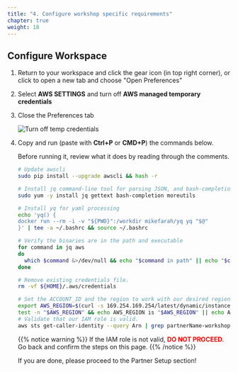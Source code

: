 ```yaml
---
title: "4. Configure workshop specific requirements"
chapter: true
weight: 18
---
```


## Configure Workspace

1. Return to your workspace and click the gear icon (in top right corner), or click to open a new tab and choose "Open Preferences"

2. Select **AWS SETTINGS** and turn off **AWS managed temporary credentials**

3. Close the Preferences tab

    ![Turn off temp credentials](/images/setup/iamRoleWorkspace.gif)

4. Copy and run (paste with **Ctrl+P** or **CMD+P**) the commands below.

      Before running it, review what it does by reading through the comments.

      ```sh
      # Update awscli
      sudo pip install --upgrade awscli && hash -r

      # Install jq command-line tool for parsing JSON, and bash-completion
      sudo yum -y install jq gettext bash-completion moreutils

      # Install yq for yaml processing
      echo 'yq() {
      docker run --rm -i -v "${PWD}":/workdir mikefarah/yq yq "$@"
      }' | tee -a ~/.bashrc && source ~/.bashrc

      # Verify the binaries are in the path and executable
      for command in jq aws
      do
        which $command &>/dev/null && echo "$command in path" || echo "$command NOT FOUND"
      done

      # Remove existing credentials file.
      rm -vf ${HOME}/.aws/credentials

      # Set the ACCOUNT_ID and the region to work with our desired region
      export AWS_REGION=$(curl -s 169.254.169.254/latest/dynamic/instance-identity/document | jq -r '.region')
      test -n "$AWS_REGION" && echo AWS_REGION is "$AWS_REGION" || echo AWS_REGION is not set
   # Validate that our IAM role is valid.
      aws sts get-caller-identity --query Arn | grep partnerName-workshop-admin -q && echo "IAM role valid" || echo "IAM role NOT valid"
      ```

   {{% notice warning %}}
   If the IAM role is not valid, <span style="color: red;">**DO NOT PROCEED**</span>. Go back and confirm the steps on this page.
   {{% /notice %}}

   If you are done, please proceed to the Partner Setup section!